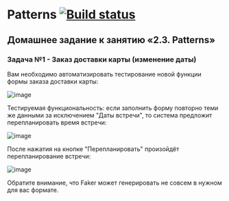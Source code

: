 # Patterns [![Build status](https://ci.appveyor.com/api/projects/status/6p66n6aa38pfofp0?svg=true)](https://ci.appveyor.com/project/Lina/patterns)

## Домашнее задание к занятию «2.3. Patterns»

### Задача №1 - Заказ доставки карты (изменение даты)

Вам необходимо автоматизировать тестирование новой функции формы заказа доставки карты:

![image](https://user-images.githubusercontent.com/91609556/174998952-f31c19ed-e0d6-4f20-8f3d-771be094f54e.png)

Тестируемая функциональность: если заполнить форму повторно теми же данными за исключением "Даты встречи", то система предложит перепланировать время встречи:

![image](https://user-images.githubusercontent.com/91609556/174999182-48b76916-ad53-4e8e-9913-00d11f4c3a64.png)

После нажатия на кнопке "Перепланировать" произойдёт перепланирование встречи:

![image](https://user-images.githubusercontent.com/91609556/174999323-6023bd52-282a-418b-8084-9e2a93e901c3.png)

Обратите внимание, что Faker может генерировать не совсем в нужном для вас формате.

